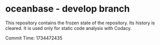 # oceanbase - develop branch

This repository contains the frozen state of the repository.
Its history is cleared. It is used only for static code
analysis with Codacy.

Commit Time: 1734472435